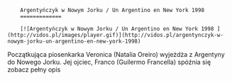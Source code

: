 
        Argentyńczyk w Nowym Jorku / Un Argentino en New York 1998 
        =============
        
        [![Argentyńczyk w Nowym Jorku / Un Argentino en New York 1998 ](http://vidos.pl/images/player.gif)](http://vidos.pl/argentynczyk-w-nowym-jorku-un-argentino-en-new-york-1998)
        
        
 Początkująca piosenkarka Veronica (Natalia Oreiro) wyjeżdża z Argentyny do Nowego Jorku. Jej ojciec, Franco (Guilermo Francella) spóźnia się zobacz pełny opis
    